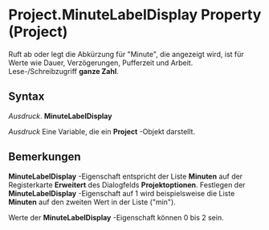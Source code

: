 
# Project.MinuteLabelDisplay Property (Project)

Ruft ab oder legt die Abkürzung für "Minute", die angezeigt wird, ist für Werte wie Dauer, Verzögerungen, Pufferzeit und Arbeit. Lese-/Schreibzugriff  **ganze Zahl**.


## Syntax

 _Ausdruck_. **MinuteLabelDisplay**

 _Ausdruck_ Eine Variable, die ein **Project** -Objekt darstellt.


## Bemerkungen

 **MinuteLabelDisplay** -Eigenschaft entspricht der Liste **Minuten** auf der Registerkarte **Erweitert** des Dialogfelds **Projektoptionen**. Festlegen der  **MinuteLabelDisplay** -Eigenschaft auf 1 wird beispielsweise die Liste **Minuten** auf den zweiten Wert in der Liste ("min").

Werte der  **MinuteLabelDisplay** -Eigenschaft können 0 bis 2 sein.

